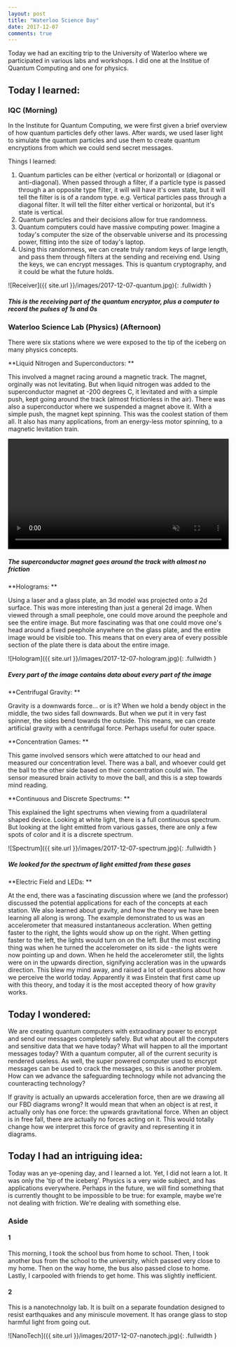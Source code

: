```yaml
---
layout: post
title: "Waterloo Science Day"
date: 2017-12-07
comments: true
---
```



Today we had an exciting trip to the University of Waterloo where we participated in various labs and workshops. I did one at the Institue of Quantum Computing and one for physics.

## Today I learned:

### IQC (Morning)

In the Institute for Quantum Computing, we were first given a brief overview of how quantum particles defy other laws. After wards, we used laser light to simulate the quantum particles and use them to create quantum encryptions from which we could send secret messages. 

Things I learned:

1. Quantum particles can be either (vertical or horizontal) or (diagonal or anti-diagonal). When passed through a filter, if a particle type is passed through a an opposite type filter, it will will have it's own state, but it will tell the filter is is of a random type. e.g. Vertical particles pass through a diagonal filter. It will tell the filter either vertical or horizontal, but it's state is vertical.
2. Quantum particles and their decisions allow for true randomness.
3. Quantum computers could have massive computing power. Imagine a today's computer the size of the observable universe and its processing power, fitting into the size of today's laptop.
3. Using this randomness, we can create truly random keys of large length, and pass them through filters at the sending and receiving end. Using the keys, we can encrypt messages. This is quantum cryptography, and it could be what the future holds.

![Receiver]({{ site.url }}/images/2017-12-07-quantum.jpg){: .fullwidth }

##### This is the receiving part of the quantum encryptor, plus a computer to record the pulses of 1s and 0s

### Waterloo Science Lab (Physics) (Afternoon)

There were six stations where we were exposed to the tip of the iceberg on many physics concepts.

**Liquid Nitrogen and Superconductors: ** 

This involved a magnet racing around a magnetic track. The magnet, orginally was not levitating. But when liquid nitrogen was added to the superconductor magnet at -200 degrees C, it levitated and with a simple push, kept going around the track (almost frictionless in the air). There was also a superconductor where we suspended a magnet above it. With a simple push, the magnet kept spinning. This was the coolest station of them all. It also has many applications, from an energy-less motor spinning, to a magnetic levitation train.

<video width="100%" controls autoplay loop muted>
  <source src="{{site.url}}/images/2017-12-07-magnet.mp4" type="video/mp4">
Your browser does not support the video tag.
</video>

##### The superconductor magnet goes around the track with almost no friction

**Holograms: **

Using a laser and a glass plate, an 3d model was projected onto a 2d surface. This was more interesting than just a general 2d image. When viewed through a small peephole, one could move around the peephole and see the entire image. But more fascinating was that one could move one's head around a fixed peephole anywhere on the glass plate, and the entire image would be visible too. This means that on every area of every possible section of the plate there is data about the entire image.

![Hologram]({{ site.url }}/images/2017-12-07-hologram.jpg){: .fullwidth }

##### Every part of the image contains data about every part of the image

**Centrifugal Gravity: **

Gravity is a downwards force... or is it? When we hold a bendy object in the middle, the two sides fall downwards. But when we put it in very fast spinner, the sides bend towards the outside. This means, we can create artificial gravity with a centrifugal force. Perhaps useful for outer space.

**Concentration Games: **

This game involved sensors which were attatched to our head and measured our concentration level. There was a ball, and whoever could get the ball to the other side based on their concentration could win. The sensor measured brain activity to move the ball, and this is a step towards mind reading.

**Continuous and Discrete Spectrums: **

This explained the light spectrums when viewing from a quadrilateral shaped device. Looking at white light, there is a full continuous spectrum. But looking at the light emitted from various gasses, there are only a few spots of color and it is a discrete spectrum.

![Spectrum]({{ site.url }}/images/2017-12-07-spectrum.jpg){: .fullwidth }

##### We looked for the spectrum of light emitted from these gases

**Electric Field and LEDs: **

At the end, there was a fascinating discussion where we (and the professor) discussed the potential applications for each of the concepts at each station. We also learned about gravity, and how the theory we have been learning all along is wrong. The example demonstrated to us was an accelerometer that measured instantaneous accleration. When getting faster to the right, the lights would show up on the right. When getting faster to the left, the lights would turn on on the left. But the most exciting thing was when he turned the accelerometer on its side - the lights were now pointing up and down. When he held the accelerometer still, the lights were on in the upwards direction, signifying accleration was in the upwards direction. This blew my mind away, and raised a lot of questions about how we perceive the world today. Apparently it was Einstein that first came up with this theory, and today it is the most accepted theory of how gravity works.

## Today I wondered:

We are creating quantum computers with extraodinary power to encrypt and send our messages completely safely. But what about all the computers and sensitive data that we have today? What will happen to all the important messages today? With a quantum computer, all of the current security is rendered useless. As well, the super powered computer used to encrypt messages can be used to crack the messages, so this is another problem. How can we advance the safeguarding technology while not advancing the counteracting technology?

If gravity is actually an upwards acceleration force, then are we drawing all our FBD diagrams wrong? It would mean that when an object is at rest, it actually only has one force: the upwards gravitational force. When an object is in free fall, there are actually no forces acting on it. This would totally change how we interpret this force of gravity and representing it in diagrams.


## Today I had an intriguing idea:

Today was an ye-opening day, and I learned a lot. Yet, I did not learn a lot. It was only the 'tip of the iceberg'. Physics is a very wide subject, and has applications everywhere. Perhaps in the future, we will find something that is currently thought to be impossible to be true: for example, maybe we're not dealing with friction. We're dealing with something else.

### Aside

#### 1

This morning, I took the school bus from home to school. Then, I took another bus from the school to the university, which passed very close to my home. Then on the way home, the bus also passed close to home. Lastly, I carpooled with friends to get home. This was slightly inefficient.


#### 2

This is a nanotechnolgy lab. It is built on a separate foundation designed to resist earthquakes and any miniscule movement. It has orange glass to stop harmful light from going out. 

![NanoTech]({{ site.url }}/images/2017-12-07-nanotech.jpg){: .fullwidth }
